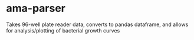 # ama-parser
Takes 96-well plate reader data, converts to pandas dataframe, and allows for analysis/plotting of bacterial growth curves
